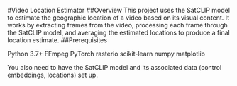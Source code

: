 #Video Location Estimator
##Overview
This project uses the SatCLIP model to estimate the geographic location of a video based on its visual content. It works by extracting frames from the video, processing each frame through the SatCLIP model, and averaging the estimated locations to produce a final location estimate.
##Prerequisites

Python 3.7+
FFmpeg
PyTorch
rasterio
scikit-learn
numpy
matplotlib

You also need to have the SatCLIP model and its associated data (control embeddings, locations) set up.
